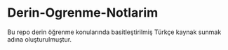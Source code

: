 # Derin-Ogrenme-Notlarim
Bu repo derin öğrenme konularında basitleştirilmiş Türkçe kaynak sunmak adına oluşturulmuştur.
